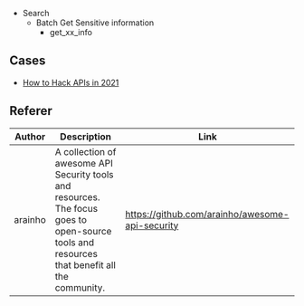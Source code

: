 - Search
  - Batch Get Sensitive information
    - get_xx_info

## Cases
- [How to Hack APIs in 2021](https://labs.detectify.com/2021/08/10/how-to-hack-apis-in-2021/)


##  Referer
| Author | Description| Link |
|--------|------------|------|
|arainho | A collection of awesome API Security tools and resources. The focus goes to open-source tools and resources that benefit all the community.| https://github.com/arainho/awesome-api-security |

